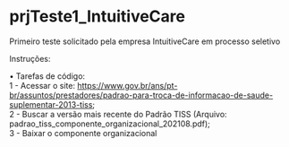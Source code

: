 # prjTeste1_IntuitiveCare
 Primeiro teste solicitado pela empresa IntuitiveCare em processo seletivo
 
Instruções:

• Tarefas de código:    
    1 - Acessar o site: https://www.gov.br/ans/pt-br/assuntos/prestadores/padrao-para-troca-de-informacao-de-saude-suplementar-2013-tiss;  
    2 - Buscar a versão mais recente do Padrão TISS (Arquivo: padrao_tiss_componente_organizacional_202108.pdf);  
    3 - Baixar o componente organizacional
